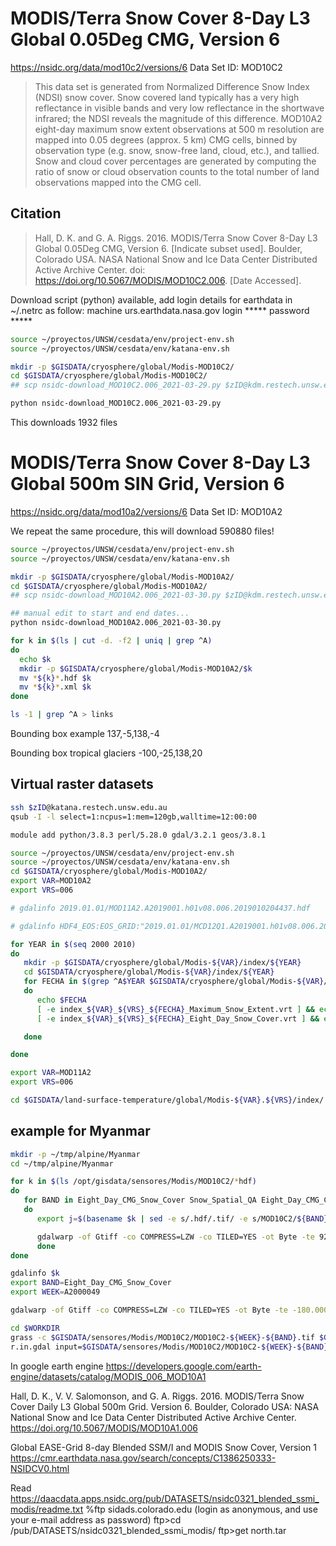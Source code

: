 # MODIS/Terra Snow Cover 8-Day L3 Global 0.05Deg CMG, Version 6

https://nsidc.org/data/mod10c2/versions/6
Data Set ID: MOD10C2

> This data set is generated from Normalized Difference Snow Index (NDSI) snow cover. Snow covered land typically has a very high reflectance in visible bands and very low reflectance in the shortwave infrared; the NDSI reveals the magnitude of this difference. MOD10A2 eight-day maximum snow extent observations at 500 m resolution are mapped into 0.05 degrees (approx. 5 km) CMG cells, binned by observation type (e.g. snow, snow-free land, cloud, etc.), and tallied. Snow and cloud cover percentages are generated by computing the ratio of snow or cloud observation counts to the total number of land observations mapped into the CMG cell.


## Citation
> Hall, D. K. and G. A. Riggs. 2016. MODIS/Terra Snow Cover 8-Day L3 Global 0.05Deg CMG, Version 6. [Indicate subset used]. Boulder, Colorado USA. NASA National Snow and Ice Data Center Distributed Active Archive Center. doi: https://doi.org/10.5067/MODIS/MOD10C2.006. [Date Accessed].


Download script (python) available, add login details for earthdata in ~/.netrc as follow:
machine urs.earthdata.nasa.gov login ***** password *****

```sh
source ~/proyectos/UNSW/cesdata/env/project-env.sh
source ~/proyectos/UNSW/cesdata/env/katana-env.sh

mkdir -p $GISDATA/cryosphere/global/Modis-MOD10C2/
cd $GISDATA/cryosphere/global/Modis-MOD10C2/
## scp nsidc-download_MOD10C2.006_2021-03-29.py $zID@kdm.restech.unsw.edu.au:/srv/scratch/cesdata/gisdata/cryosphere/global/Modis-MOD10C2/

python nsidc-download_MOD10C2.006_2021-03-29.py
```

This downloads 1932 files

# MODIS/Terra Snow Cover 8-Day L3 Global 500m SIN Grid, Version 6
https://nsidc.org/data/mod10a2/versions/6
Data Set ID: MOD10A2

We repeat the same procedure, this will download 590880 files!
```sh
source ~/proyectos/UNSW/cesdata/env/project-env.sh
source ~/proyectos/UNSW/cesdata/env/katana-env.sh

mkdir -p $GISDATA/cryosphere/global/Modis-MOD10A2/
cd $GISDATA/cryosphere/global/Modis-MOD10A2/
## scp nsidc-download_MOD10A2.006_2021-03-30.py $zID@kdm.restech.unsw.edu.au:/srv/scratch/cesdata/gisdata/cryosphere/global/Modis-MOD10A2/

## manual edit to start and end dates...
python nsidc-download_MOD10A2.006_2021-03-30.py

for k in $(ls | cut -d. -f2 | uniq | grep ^A)
do
  echo $k
  mkdir -p $GISDATA/cryosphere/global/Modis-MOD10A2/$k
  mv *${k}*.hdf $k
  mv *${k}*.xml $k
done

ls -1 | grep ^A > links


```
Bounding box example
137,-5,138,-4

Bounding box tropical glaciers
-100,-25,138,20

## Virtual raster datasets

```sh
ssh $zID@katana.restech.unsw.edu.au
qsub -I -l select=1:ncpus=1:mem=120gb,walltime=12:00:00

module add python/3.8.3 perl/5.28.0 gdal/3.2.1 geos/3.8.1

source ~/proyectos/UNSW/cesdata/env/project-env.sh
source ~/proyectos/UNSW/cesdata/env/katana-env.sh
cd $GISDATA/cryosphere/global/Modis-MOD10A2/
export VAR=MOD10A2
export VRS=006

# gdalinfo 2019.01.01/MOD11A2.A2019001.h01v08.006.2019010204437.hdf

# gdalinfo HDF4_EOS:EOS_GRID:"2019.01.01/MCD12Q1.A2019001.h01v08.006.2020212125329.hdf":MODIS_Grid_8Day_1km_LST:LST_Day_1km

for YEAR in $(seq 2000 2010)
do
   mkdir -p $GISDATA/cryosphere/global/Modis-${VAR}/index/${YEAR}
   cd $GISDATA/cryosphere/global/Modis-${VAR}/index/${YEAR}
   for FECHA in $(grep ^A$YEAR $GISDATA/cryosphere/global/Modis-${VAR}/links)
   do
      echo $FECHA
      [ -e index_${VAR}_${VRS}_${FECHA}_Maximum_Snow_Extent.vrt ] && echo "listo" || gdalbuildvrt index_${VAR}_${VRS}_${FECHA}_Maximum_Snow_Extent.vrt -sd 1 $GISDATA/cryosphere/global/Modis-${VAR}/$FECHA/*hdf
      [ -e index_${VAR}_${VRS}_${FECHA}_Eight_Day_Snow_Cover.vrt ] && echo "listo" || gdalbuildvrt index_${VAR}_${VRS}_${FECHA}_Eight_Day_Snow_Cover.vrt -sd 2 $GISDATA/cryosphere/global/Modis-${VAR}/$FECHA/*hdf

   done

done

export VAR=MOD11A2
export VRS=006

cd $GISDATA/land-surface-temperature/global/Modis-${VAR}.${VRS}/index/


```


## example for Myanmar
```sh
mkdir -p ~/tmp/alpine/Myanmar
cd ~/tmp/alpine/Myanmar

for k in $(ls /opt/gisdata/sensores/Modis/MOD10C2/*hdf)
do
   for BAND in Eight_Day_CMG_Snow_Cover Snow_Spatial_QA Eight_Day_CMG_Clear_Index
   do
      export j=$(basename $k | sed -e s/.hdf/.tif/ -e s/MOD10C2/${BAND}/)

      gdalwarp -of Gtiff -co COMPRESS=LZW -co TILED=YES -ot Byte -te 92 25 99 29  -t_srs EPSG:4326 HDF4_EOS:EOS_GRID:"${k}":MOD_CMG_Snow_5km:${BAND} ${j}
      done
done

gdalinfo $k
export BAND=Eight_Day_CMG_Snow_Cover
export WEEK=A2000049

gdalwarp -of Gtiff -co COMPRESS=LZW -co TILED=YES -ot Byte -te -180.0000000 -90.0000000 180.0000000 90.0000000  -t_srs EPSG:4326 HDF4_EOS:EOS_GRID:"MOD10C2.${WEEK}.006.2016064132927.hdf":MOD_CMG_Snow_5km:${BAND} MOD10C2-${WEEK}-${BAND}.tif

cd $WORKDIR
grass -c $GISDATA/sensores/Modis/MOD10C2/MOD10C2-${WEEK}-${BAND}.tif $GISDB/MODIS_snow
r.in.gdal input=$GISDATA/sensores/Modis/MOD10C2/MOD10C2-${WEEK}-${BAND}.tif output=MOD10C2_${WEEK}_${BAND}

```

In google earth engine
https://developers.google.com/earth-engine/datasets/catalog/MODIS_006_MOD10A1

Hall, D. K., V. V. Salomonson, and G. A. Riggs. 2016. MODIS/Terra Snow Cover Daily L3 Global 500m Grid. Version 6. Boulder, Colorado USA: NASA National Snow and Ice Data Center Distributed Active Archive Center.
https://doi.org/10.5067/MODIS/MOD10A1.006

Global EASE-Grid 8-day Blended SSM/I and MODIS Snow Cover, Version 1
https://cmr.earthdata.nasa.gov/search/concepts/C1386250333-NSIDCV0.html

Read https://daacdata.apps.nsidc.org/pub/DATASETS/nsidc0321_blended_ssmi_modis/readme.txt
%ftp sidads.colorado.edu
     (login as anonymous, and use your e-mail address as password)
ftp>cd /pub/DATASETS/nsidc0321_blended_ssmi_modis/
ftp>get north.tar
